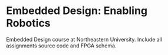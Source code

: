 # Embedded Design: Enabling Robotics 
Embedded Design course at Northeastern University. Include all assignments source code and FPGA schema.
